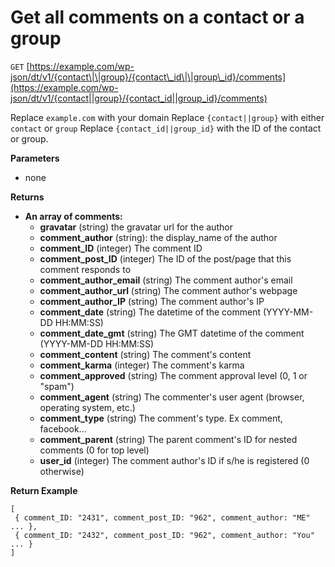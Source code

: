 # Get all comments on a contact or a group

`GET` [https://example.com/wp-json/dt/v1/{contact\|\|group}/{contact\_id\|\|group\_id}/comments](https://example.com/wp-json/dt/v1/{contact||group}/{contact_id||group_id}/comments)

Replace `example.com` with your domain Replace `{contact||group}` with either `contact` or `group` Replace `{contact_id||group_id}` with the ID of the contact or group.

**Parameters**

* none

**Returns**

* **An array of comments:**
  * **gravatar** \(string\) the gravatar url for the author
  * **comment\_author** \(string\): the display\_name of the author
  * **comment\_ID** \(integer\) The comment ID
  * **comment\_post\_ID** \(integer\) The ID of the post/page that this comment responds to
  * **comment\_author\_email** \(string\) The comment author's email
  * **comment\_author\_url** \(string\) The comment author's webpage
  * **comment\_author\_IP** \(string\) The comment author's IP
  * **comment\_date** \(string\) The datetime of the comment \(YYYY-MM-DD HH:MM:SS\)
  * **comment\_date\_gmt** \(string\) The GMT datetime of the comment \(YYYY-MM-DD HH:MM:SS\)
  * **comment\_content** \(string\) The comment's content
  * **comment\_karma** \(integer\) The comment's karma
  * **comment\_approved** \(string\) The comment approval level \(0, 1 or "spam"\)
  * **comment\_agent** \(string\) The commenter's user agent \(browser, operating system, etc.\)
  * **comment\_type** \(string\) The comment's type. Ex comment, facebook...
  * **comment\_parent** \(string\) The parent comment's ID for nested comments \(0 for top level\)
  * **user\_id** \(integer\) The comment author's ID if s/he is registered \(0 otherwise\)

**Return Example**

```text
[ 
 { comment_ID: "2431", comment_post_ID: "962", comment_author: "ME" ... },
 { comment_ID: "2432", comment_post_ID: "962", comment_author: "You" ... }
]
```

